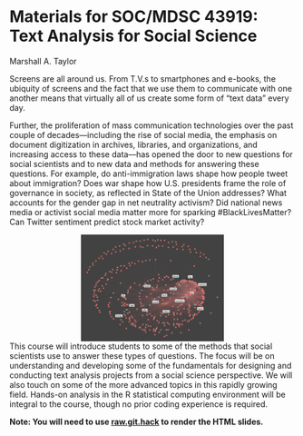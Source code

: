 Materials for SOC/MDSC 43919: Text Analysis for Social Science
================
Marshall A. Taylor

Screens are all around us. From T.V.s to smartphones and e-books, the ubiquity of screens and the fact that we use them to communicate with one another means that virtually all of us create some form of “text data” every day.

Further, the proliferation of mass communication technologies over the past couple of decades—including the rise of social media, the emphasis on document digitization in archives, libraries, and organizations, and increasing access to these data—has opened the door to new questions for social scientists and to new data and methods for answering these questions. For example, do anti-immigration laws shape how people tweet about immigration? Does war shape how U.S. presidents frame the role of governance in society, as reflected in State of the Union addresses? What accounts for the gender gap in net neutrality activism? Did national news media or activist social media matter more for sparking \#BlackLivesMatter? Can Twitter sentiment predict stock market activity?

<center>
<img src="soc43919.png" width="50%" style="display: block; margin: auto;" />
</center>
This course will introduce students to some of the methods that social scientists use to answer these types of questions. The focus will be on understanding and developing some of the fundamentals for designing and conducting text analysis projects from a social science perspective. We will also touch on some of the more advanced topics in this rapidly growing field. Hands-on analysis in the R statistical computing environment will be integral to the course, though no prior coding experience is required.

**Note: You will need to use [raw.git.hack](https://raw.githack.com/) to render the HTML slides.**
